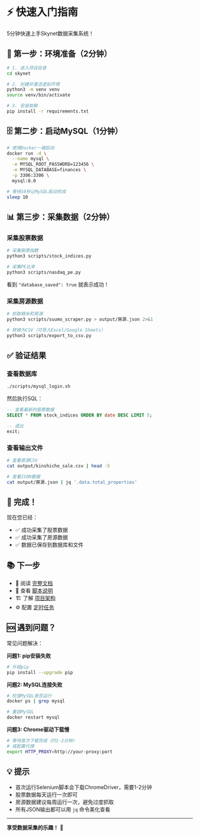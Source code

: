 # ⚡ 快速入门指南

5分钟快速上手Skynet数据采集系统！

## 🎯 第一步：环境准备（2分钟）

```bash
# 1. 进入项目目录
cd skynet

# 2. 创建并激活虚拟环境
python3 -m venv venv
source venv/bin/activate

# 3. 安装依赖
pip install -r requirements.txt
```

## 🗄️ 第二步：启动MySQL（1分钟）

```bash
# 使用Docker一键启动
docker run -d \
  --name mysql \
  -e MYSQL_ROOT_PASSWORD=123456 \
  -e MYSQL_DATABASE=finances \
  -p 3306:3306 \
  mysql:8.0

# 等待10秒让MySQL启动完成
sleep 10
```

## 📊 第三步：采集数据（2分钟）

### 采集股票数据

```bash
# 采集股票指数
python3 scripts/stock_indices.py

# 采集PE比率
python3 scripts/nasdaq_pe.py
```

看到 `"database_saved": true` 就表示成功！

### 采集房源数据

```bash
# 抓取锦糸町房源
python3 scripts/suumo_scraper.py > output/房源.json 2>&1

# 转换为CSV（可导入Excel/Google Sheets）
python3 scripts/export_to_csv.py
```

## ✅ 验证结果

### 查看数据库

```bash
./scripts/mysql_login.sh
```

然后执行SQL：
```sql
-- 查看最新的股票数据
SELECT * FROM stock_indices ORDER BY date DESC LIMIT 5;

-- 退出
exit;
```

### 查看输出文件

```bash
# 查看房源CSV
cat output/kinshicho_sale.csv | head -5

# 查看JSON数据
cat output/房源.json | jq '.data.total_properties'
```

## 🎉 完成！

现在您已经：
- ✅ 成功采集了股票数据
- ✅ 成功采集了房源数据
- ✅ 数据已保存到数据库和文件

## 📚 下一步

- 📖 阅读 [完整文档](README.md)
- 🔧 查看 [脚本说明](Documents/SCRIPTS.md)
- 🏗️ 了解 [项目架构](Documents/PROJECT_OVERVIEW.md)
- ⚙️ 配置 [定时任务](Documents/SCRIPTS.md#自动化运行)

## 🆘 遇到问题？

常见问题解决：

**问题1: pip安装失败**
```bash
# 升级pip
pip install --upgrade pip
```

**问题2: MySQL连接失败**
```bash
# 检查MySQL是否运行
docker ps | grep mysql

# 重启MySQL
docker restart mysql
```

**问题3: Chrome驱动下载慢**
```bash
# 等待首次下载完成（约1-2分钟）
# 或配置代理
export HTTP_PROXY=http://your-proxy:port
```

## 💡 提示

- 首次运行Selenium脚本会下载ChromeDriver，需要1-2分钟
- 股票数据每天运行一次即可
- 房源数据建议每周运行一次，避免过度抓取
- 所有JSON输出都可以用 `jq` 命令美化查看

---

**享受数据采集的乐趣！** 🚀

